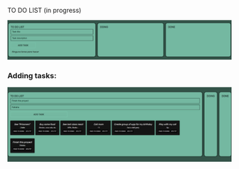 TO DO LIST <italic>(in progress)</italic>

![Platform](./to_do_list_01.jpg)

<h3>Adding tasks:</h3>

![Tasks](./to_do_list_02.jpg)
